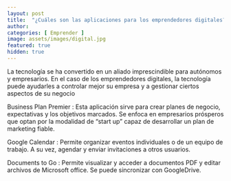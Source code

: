 ```yaml
---
layout: post
title:  "¿Cuáles son las aplicaciones para los emprendedores digitales?"
author: 
categories: [ Emprender ]
image: assets/images/digital.jpg
featured: true
hidden: true
---
```


La tecnología se ha convertido en un aliado imprescindible para autónomos y empresarios. En el caso de los emprendedores digitales, la tecnología puede ayudarles a controlar mejor su empresa y a gestionar ciertos aspectos de su negocio

Business Plan Premier : Esta aplicación sirve para crear planes de negocio, expectativas y los objetivos marcados. Se enfoca en empresarios prósperos que optan por la modalidad de “start up” capaz de desarrollar un plan de marketing fiable.

Google Calendar : Permite organizar eventos individuales o de un equipo de trabajo. A su vez, agendar y enviar invitaciones a otros usuarios.

Documents to Go : Permite visualizar y acceder a documentos PDF y editar archivos de Microsoft office. Se puede sincronizar con GoogleDrive.


<!-- #### So how do we do spoilers?

```html
<span class="spoiler">My hidden paragraph here.</span>
``` -->
